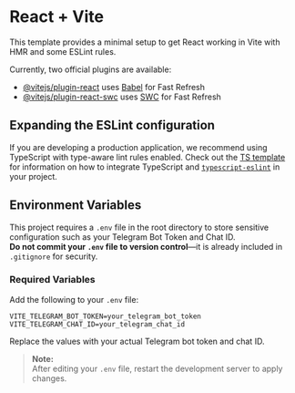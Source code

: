 # React + Vite

This template provides a minimal setup to get React working in Vite with HMR and some ESLint rules.

Currently, two official plugins are available:

- [@vitejs/plugin-react](https://github.com/vitejs/vite-plugin-react/blob/main/packages/plugin-react) uses [Babel](https://babeljs.io/) for Fast Refresh
- [@vitejs/plugin-react-swc](https://github.com/vitejs/vite-plugin-react/blob/main/packages/plugin-react-swc) uses [SWC](https://swc.rs/) for Fast Refresh

## Expanding the ESLint configuration

If you are developing a production application, we recommend using TypeScript with type-aware lint rules enabled. Check out the [TS template](https://github.com/vitejs/vite/tree/main/packages/create-vite/template-react-ts) for information on how to integrate TypeScript and [`typescript-eslint`](https://typescript-eslint.io) in your project.

## Environment Variables

This project requires a `.env` file in the root directory to store sensitive configuration such as your Telegram Bot Token and Chat ID.  
**Do not commit your `.env` file to version control**—it is already included in `.gitignore` for security.

### Required Variables

Add the following to your `.env` file:

```
VITE_TELEGRAM_BOT_TOKEN=your_telegram_bot_token
VITE_TELEGRAM_CHAT_ID=your_telegram_chat_id
```

Replace the values with your actual Telegram bot token and chat ID.

> **Note:**  
> After editing your `.env` file, restart the development server to apply changes.
